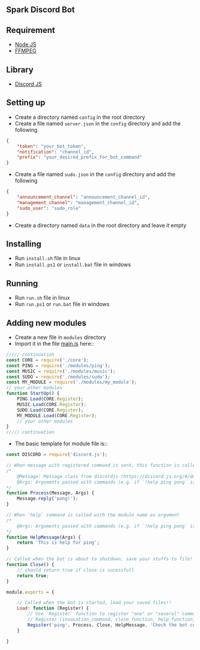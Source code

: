 ## Spark Discord Bot

## Requirement
- [Node JS](https://nodejs.org/en/)
- [FFMPEG](https://www.ffmpeg.org/)

## Library
- [Discord JS](https://discord.js.org/)

## Setting up

- Create a directory named `config` in the root directory
- Create a file named `server.json` in the `config` directory and add the following
```json
{
    "token": "your_bot_token",
    "notification": "channel_id",
    "prefix": "your_desired_prefix_for_bot_command"
}
```
- Create a file named `sudo.json` in the `config` directory and add the following
```json
{
    "announcement_channel": "announcement_channel_id",
    "management_channel": "management_channel_id",
    "sudo_user": "sudo_role"
}
```
- Create a directory named `data` in the root directory and leave it empty


## Installing
- Run `install.sh` file in linux
- Run `install.ps1` or `install.bat` file in windows

## Running
- Run `run.sh` file in linux
- Run `run.ps1` or `run.bat` file in windows


## Adding new modules
- Create a new file in `modules` directory
- Import it in the file [main.js](./main.js) here::
```js
///// continuation
const CORE = require('./core');
const PING = require('./modules/ping');
const MUSIC = require('./modules/music');
const SUDO = require('./modules/sudo');
const MY_MODULE = require('./modules/my_module');
// your other modules
function StartUp() {
    PING.Load(CORE.Register);
    MUSIC.Load(CORE.Register);
    SUDO.Load(CORE.Register);
    MY_MODULE.Load(CORE.Register);
    // your other modules
}
///// continuation
```
- The basic template for module file is::
```js
const DISCORD = require('discord.js');

// When message with registered command is sent, this function is called
/*
    @Message: Message class from discordjs (https://discord.js.org/#/docs/main/stable/class/Message)
    @Args: Arguments passed with commands (e.g. if `!help ping pong` is sent, @Args is ['help', 'ping' , 'pong'])
*/
function Process(Message, Args) {
    Message.reply('pong!');
}

// When `help` command is called with the module name as argument
/*
    @Args: Arguments passed with commands (e.g. if `!help ping pong` is sent, @Args is ['help', 'ping' , 'pong'])
*/
function HelpMessage(Args) {
    return 'This is help for ping';
}

// Called when the bot is about to shutdown, save your stuffs to file!!
function Close() {
    // should return true if close is sucessfull
    return true;
}

module.exports = {

    // Called when the bot is started, load your saved files!!
    Load: function (Register) {
        // Use `Register` function to register "one" or "several" commands
        // Register (invocation_command, close_function, help_function, command_description)
        Register('ping', Process, Close, HelpMessage, 'Check the bot connection');
    }

}
```
